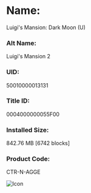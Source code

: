 # Name: 
Luigi's Mansion: Dark Moon (U)

### Alt Name:
Luigi's Mansion 2

### UID:
50010000013131

### Title ID: 
0004000000055F00

### Installed Size: 
842.76 MB [6742 blocks]

### Product Code: 
CTR-N-AGGE

![Icon](https://github.com/GrewdonGaming21/3DS-Titles-Database/blob/main/Luigi's%20Mansion:%20Dark%20Moon/Description/home%20icon.png?raw=true)

